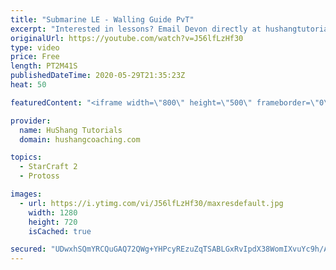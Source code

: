 ```yaml
---
title: "Submarine LE - Walling Guide PvT"
excerpt: "Interested in lessons? Email Devon directly at hushangtutorials@outlook.com ------------------------------------------------------------------------------------------------------- Want to support HuShang Tutorials directly? Patreon is a website where you can contribute a monthly donation that will help"
originalUrl: https://youtube.com/watch?v=J56lfLzHf30
type: video
price: Free
length: PT2M41S
publishedDateTime: 2020-05-29T21:35:23Z
heat: 50

featuredContent: "<iframe width=\"800\" height=\"500\" frameborder=\"0\" src=\"https://www.youtube.com/embed/J56lfLzHf30\" allow=\"accelerometer; autoplay; encrypted-media; gyroscope; picture-in-picture\" allowfullscreen></iframe>"

provider:
  name: HuShang Tutorials
  domain: hushangcoaching.com

topics:
  - StarCraft 2
  - Protoss

images:
  - url: https://i.ytimg.com/vi/J56lfLzHf30/maxresdefault.jpg
    width: 1280
    height: 720
    isCached: true

secured: "UDwxhSQmYRCQuGAQ72QWg+YHPcyREzuZqTSABLGxRvIpdX38WomIXvuYc9h/AmpnePA04d21POXo3TZ/OGz+xwvTTVuqweEj5KoylYnSY3vlUqiyKxN2LQUgWyDhL4IZqsUfc//H+e8qN/6kES7YE9AYzeUWRjj8R2mBz4NvpyRg3n1q4vJgZTPWaOkWzG74XZJLL9ipMUdomdVWpub9C0Z10qefdr4m4Kax1OPi+c90huuVRUGCI1QAwMyQf8RJG5okenTWvz+9oI1TwD3YuZcI0+jqj/Lq8jchD8F3Iv5XbsxUEMOktRaZn5lpKLJ3tQChQT5BUQu8MXtkqsM+ncRYMlxSiVZIwNyZFH7dBppvzFHMpKgm32IDhG6aERIePT0QWiVxr0HU9HSxcEX0sIOyEM8yfuC2vZLvTeRCo0A=;lJbCCENG3wyxVih4MmOilw=="
---
```


